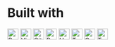 # Built with

<img src="https://img.shields.io/badge/Ruby_on_Rails-CC0000?logo=ruby-on-rails&logoColor=white" alt="Ruby on Rails logo" title="Ruby on Rails" height="25" />
<img src="https://img.shields.io/badge/VS%20Code-007ACC?logo=visual-studio-code&logoColor=white" alt="Visual Studio Code logo" title="Visual Studio Code" height="25" />
<img src="https://img.shields.io/badge/GitHub-36474F?logo=github&logoColor=white" alt="GitHub logo" title="GitHub" height="25" />
<img src="https://img.shields.io/badge/Bootstrap-563D7C?logo=bootstrap&logoColor=white" alt="Bootstrap logo" title="Bootstrap" height="25" />
<img src="https://img.shields.io/badge/Heroku-430098?logo=heroku&logoColor=white" alt="Heroku logo" title="Heroku" height="25" />
<img src="https://img.shields.io/badge/TablePlus-FF9601?logo=tableplus&logoColor=white" alt="TablePlus logo" title="TablePlus" height="25" />
<img src="https://img.shields.io/badge/Gem: OmniAuth-36474F?logo=omniauth&logoColor=white" alt="OmniAuth logo" title="OmniAuth" height="25" />
<img src="https://img.shields.io/badge/Gem: Twitter-36474F?&logoColor=white" alt="Twitter logo" title="Twitter" height="25" />


